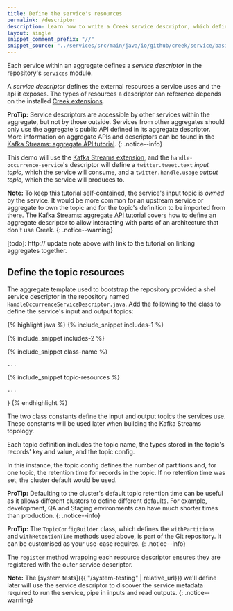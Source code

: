 ```yaml
---
title: Define the service's resources
permalink: /descriptor
description: Learn how to write a Creek service descriptor, which defines metadata about a microservice and the external resources it uses.
layout: single
snippet_comment_prefix: "//"
snippet_source: "../services/src/main/java/io/github/creek/service/basic/kafka/streams/demo/services/HandleOccurrenceServiceDescriptor.java"
---
```


Each service within an aggregate defines a _service descriptor_ in the repository's `services` module.

A _service descriptor_ defines the external resources a service uses and the api it exposes. 
The types of resources a descriptor can reference depends on the installed [Creek extensions][creekExts].

**ProTip:** Service descriptors are accessible by other services within the aggregate, but not by those outside.
Services from other aggregates should only use the aggregate's public API defined in its aggregate descriptor.
More information on aggregate APIs and descriptors can be found in the [Kafka Streams: aggregate API tutorial](/ks-aggreagte-api-demo/).
{: .notice--info}

This demo will use the [Kafka Streams extension][ksExt], and the `handle-occurrence-service`'s descriptor will define a
`twitter.tweet.text` _input topic_, which the service will consume, and a `twitter.handle.usage` _output topic_, 
which the service will produces to.

**Note:** To keep this tutorial self-contained, the service's input topic is _owned_ by the service.
It would be more common for an upstream service or aggregate to own the topic and for the topic's
definition to be imported from there.
The [Kafka Streams: aggregate API tutorial](/ks-aggreagte-api-demo/) covers how to define an aggregate descriptor to allow 
interacting with parts of an architecture that don't use Creek. 
{: .notice--warning}

[todo]: http:// update note above with link to the tutorial on linking aggregates together.

## Define the topic resources

The aggregate template used to bootstrap the repository provided a shell service descriptor in the repository named 
`HandleOccurrenceServiceDescriptor.java`.
Add the following to the class to define the service's input and output topics:

{% highlight java %}
{% include_snippet includes-1 %}

{% include_snippet includes-2 %}

{% include_snippet class-name %}

    ...

{% include_snippet topic-resources %}

    ...
}
{% endhighlight %}


The two class constants define the input and output topics the services use.
These constants will be used later when building the Kafka Streams topology.

Each topic definition includes the topic name, the types stored in the topic's records' key and value,
and the topic config.

In this instance, the topic config defines the number of partitions and, for one topic, the retention time for 
records in the topic. If no retention time was set, the cluster default would be used.

**ProTip:** Defaulting to the cluster's default topic retention time can be useful as it allows different clusters
to define different defaults. For example, development, QA and Staging environments can have much shorter times
than production.
{: .notice--info}

**ProTip:** The `TopicConfigBuilder` class, which defines the `withPartitions` and `withRetentionTime` methods
used above, is part of the Git repository. It can be customised as your use-case requires.
{: .notice--info}

The `register` method wrapping each resource descriptor ensures they are registered with the outer service descriptor.

**Note:** The [system tests]({{ "/system-testing" | relative_url}}) we'll define later will use the service descriptor 
to discover the service metadata required to run the service, pipe in inputs and read outputs.
{: .notice--warning}

[creekExts]: https://www.creekservice.org/extensions/
[ksExt]: https://www.creekservice.org/creek-kafka
